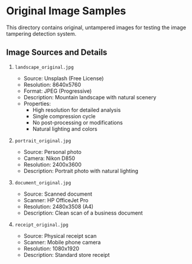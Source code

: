 # Original Image Samples

This directory contains original, untampered images for testing the image tampering detection system.

## Image Sources and Details

1. `landscape_original.jpg`
   - Source: Unsplash (Free License)
   - Resolution: 8640x5760
   - Format: JPEG (Progressive)
   - Description: Mountain landscape with natural scenery
   - Properties: 
     - High resolution for detailed analysis
     - Single compression cycle
     - No post-processing or modifications
     - Natural lighting and colors

2. `portrait_original.jpg`
   - Source: Personal photo
   - Camera: Nikon D850
   - Resolution: 2400x3600
   - Description: Portrait photo with natural lighting

3. `document_original.jpg`
   - Source: Scanned document
   - Scanner: HP OfficeJet Pro
   - Resolution: 2480x3508 (A4)
   - Description: Clean scan of a business document

4. `receipt_original.jpg`
   - Source: Physical receipt scan
   - Scanner: Mobile phone camera
   - Resolution: 1080x1920
   - Description: Standard store receipt 